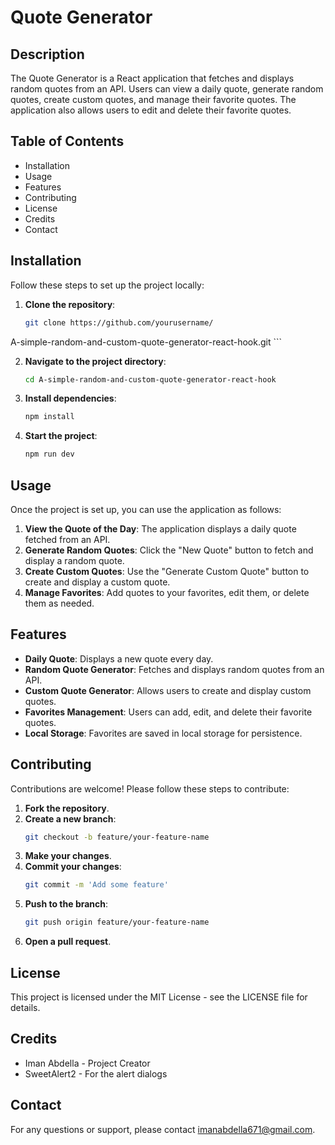 # Quote Generator

## Description
The Quote Generator is a React application that fetches and displays random quotes 
from an API. Users can view a daily quote, generate random quotes, create custom quotes,
and manage their favorite quotes. The application also allows users to edit and delete their favorite quotes.

## Table of Contents
- Installation
- Usage
- Features
- Contributing
- License
- Credits
- Contact

## Installation
Follow these steps to set up the project locally:

1. **Clone the repository**:
    ```bash
    git clone https://github.com/yourusername/
A-simple-random-and-custom-quote-generator-react-hook.git
    ```

2. **Navigate to the project directory**:
    ```bash
    cd A-simple-random-and-custom-quote-generator-react-hook
    ```

3. **Install dependencies**:
    ```bash
    npm install
    ```

4. **Start the project**:
    ```bash
    npm run dev
    ```

## Usage
Once the project is set up, you can use the application as follows:

1. **View the Quote of the Day**: The application displays a daily quote fetched from an API.
2. **Generate Random Quotes**: Click the "New Quote" button to fetch and display a random quote.
3. **Create Custom Quotes**: Use the "Generate Custom Quote" button to create and display a custom quote.
4. **Manage Favorites**: Add quotes to your favorites, edit them, or delete them as needed.

## Features
- **Daily Quote**: Displays a new quote every day.
- **Random Quote Generator**: Fetches and displays random quotes from an API.
- **Custom Quote Generator**: Allows users to create and display custom quotes.
- **Favorites Management**: Users can add, edit, and delete their favorite quotes.
- **Local Storage**: Favorites are saved in local storage for persistence.

## Contributing
Contributions are welcome! Please follow these steps to contribute:

1. **Fork the repository**.
2. **Create a new branch**:
    ```bash
    git checkout -b feature/your-feature-name
    ```
3. **Make your changes**.
4. **Commit your changes**:
    ```bash
    git commit -m 'Add some feature'
    ```
5. **Push to the branch**:
    ```bash
    git push origin feature/your-feature-name
    ```
6. **Open a pull request**.

## License
This project is licensed under the MIT License - see the LICENSE file for details.

## Credits
- Iman Abdella - Project Creator
- SweetAlert2 - For the alert dialogs

## Contact
For any questions or support, please contact imanabdella671@gmail.com.

